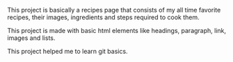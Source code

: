 This project is basically a recipes page that consists of my all time favorite recipes, their images, ingredients and steps required to cook them.

This project is made with basic html elements like headings, paragraph, link, images and lists.

This project helped me to learn git basics.